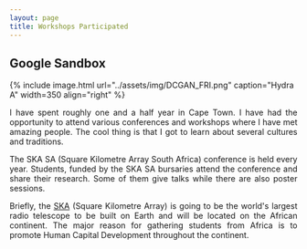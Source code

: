 ```yaml
---
layout: page
title: Workshops Participated
---
```

## Google Sandbox


{% include image.html url="../assets/img/DCGAN_FRI.png" caption="Hydra A" width=350 align="right" %}


<p align="justify"> I have spent roughly one and a half year in Cape Town. I have had the opportunity to attend various conferences and workshops where I have met amazing people. The cool thing is that I got to learn about several cultures and traditions. </p>

<p align="justify"> The SKA SA (Square Kilometre Array South Africa) conference is held every year. Students, funded by the SKA SA bursaries attend the conference and share their research. Some of them give talks while there are also poster sessions. </p>

<p align="justify">Briefly, the <a href="https://www.skatelescope.org/">SKA</a> (Square Kilometre Array) is going to be the world's largest radio telescope to be built on Earth and will be located on the African continent. The major reason for gathering students from Africa is to promote Human Capital Development throughout the continent.</p>
